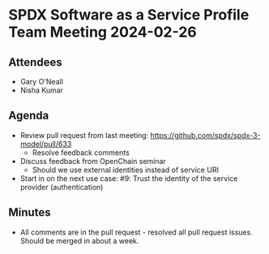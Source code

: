 # SPDX Software as a Service Profile Team Meeting 2024-02-26

## Attendees
- Gary O'Neall
- Nisha Kumar

## Agenda
- Review pull request from last meeting: https://github.com/spdx/spdx-3-model/pull/633
  - Resolve feedback comments
- Discuss feedback from OpenChain seminar
  - Should we use external identities instead of service URI
- Start in on the next use case: #9: Trust the identity of the service provider (authentication)


## Minutes
- All comments are in the pull request - resolved all pull request issues.  Should be merged in about a week.
